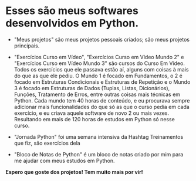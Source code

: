 # Esses são meus softwares desenvolvidos em Python. 
- "Meus projetos" são meus projetos pessoais criados; são meus projetos principais.

- "Exercícios Curso em Vídeo", "Exercícios Curso em Vídeo Mundo 2" e "Exercícios Curso em Vídeo Mundo 3" são cursos do Curso Em Vídeo. Todos os exercícios que ele passava estão aí, alguns com coisas à mais do que as que ele pediu. O
Mundo 1 é focado em Fundamentos, o 2 é focado em Estruturas Condicionais e Estruturas de Repetição e o Mundo 3 é focado em Estruturas de Dados (Tuplas, Listas, Dicionários), Funções, Tratamento de Erros, entre outras coisas mais técnicas em Python. Cada mundo tem 40 horas de conteúdo, e eu procurava sempre adicionar mais funcionalidades do que só as que o curso pedia em cada exercício, e eu criava aquele software de novo 2 ou mais vezes. Resultando em mais de 120 horas de estudos em Python só nesse curso.

- "Jornada Python" foi uma semana intensiva da Hashtag Treinamentos que fiz, são exercícios dela

- "Bloco de Notas de Python" é um bloco de notas criado por mim para me ajudar com meus estudos em Python.

**Espero que goste dos projetos! Tem muito mais por vir!**
